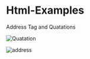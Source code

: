 # Html-Examples
Address Tag and Quatations 

![Quatation](https://user-images.githubusercontent.com/82834644/119713470-91d2c780-be16-11eb-89c4-21f4b60654b8.PNG)

![address](https://user-images.githubusercontent.com/82834644/119713535-a616c480-be16-11eb-8872-5e77a4678eaa.PNG)
